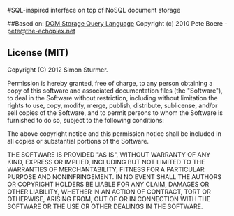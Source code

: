 #SQL-inspired interface on top of NoSQL document storage

##Based on:
[DOM Storage Query Language](http://code.google.com/p/dom-storage-query-language) Copyright (c)
2010 Pete Boere - pete@the-echoplex.net

## License (MIT)

Copyright (C) 2012 Simon Sturmer.

Permission is hereby granted, free of charge, to any person obtaining a copy of this software and associated
documentation files (the "Software"), to deal in the Software without restriction,
including without limitation the rights to use, copy, modify, merge, publish, distribute, sublicense,
and/or sell copies of the Software, and to permit persons to whom the Software is furnished to do so,
subject to the following conditions:

The above copyright notice and this permission notice shall be included in all copies or substantial portions of the
Software.

THE SOFTWARE IS PROVIDED "AS IS", WITHOUT WARRANTY OF ANY KIND, EXPRESS OR IMPLIED,
INCLUDING BUT NOT LIMITED TO THE WARRANTIES OF MERCHANTABILITY, FITNESS FOR A PARTICULAR PURPOSE AND NONINFRINGEMENT.
IN NO EVENT SHALL THE AUTHORS OR COPYRIGHT HOLDERS BE LIABLE FOR ANY CLAIM, DAMAGES OR OTHER LIABILITY,
WHETHER IN AN ACTION OF CONTRACT, TORT OR OTHERWISE, ARISING FROM, OUT OF OR IN CONNECTION WITH THE SOFTWARE OR THE
USE OR OTHER DEALINGS IN THE SOFTWARE.